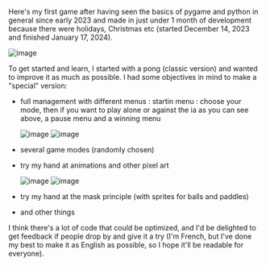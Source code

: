 Here's my first game after having seen the basics of pygame and python in general since early 2023 and made in just under 1 month of development because there were holidays, Christmas etc (started December 14, 2023 and finished January 17, 2024).

![image](https://github.com/PheY29/pong-game-plus/assets/131706411/0b0f3eab-51c4-42e7-9762-69db1ed80a8e)

To get started and learn, I started with a pong (classic version) and wanted to improve it as much as possible.
I had some objectives in mind to make a "special" version:
- full management with different menus :
  startin menu : choose your mode, then if you want to play alone or against the ia as you can see above, a pause menu and a winning menu
  
  ![image](https://github.com/PheY29/pong-game-plus/assets/131706411/c0b0e0be-e87c-4318-b5e5-2f02385c40dc)
  ![image](https://github.com/PheY29/pong-game-plus/assets/131706411/bc66d488-d938-451e-9026-03a89a46055a)

- several game modes (randomly chosen) 
- try my hand at animations and other pixel art

  ![image](https://github.com/PheY29/pong-game-plus/assets/131706411/85af71ee-d611-4ccb-bb2c-208bf4ed267a) ![image](https://github.com/PheY29/pong-game-plus/assets/131706411/873c5dff-8c0f-47c3-8010-67e076531a29)

- try my hand at the mask principle (with sprites for balls and paddles)
- and other things

I think there's a lot of code that could be optimized, and I'd be delighted to get feedback if people drop by and give it a try (I'm French, but I've done my best to make it as English as possible, so I hope it'll be readable for everyone).

